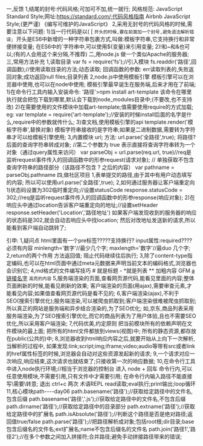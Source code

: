 一,反馈
        1,结尾的封号:代码风格;可加可不加,统一就行;
          风格规范:
          JavaScript Standard Style;网址:https://standard.com/;代码风格指南
          Airbnb JavaScript Style;(更严谨)
          《编写可维护的JavaScript》
        2,采用无封号的代码风格的时候,需要注意以下问题:
          1)当一行代码是以( [  `开头的时候,要在前面加一个封号,避免语法解析错误;
          `开头是ES6中新增的一种字符串包裹方式,叫做:模板字符串,它支持换行和非常便拼接变量;
          在ES6中的`字符串中,可以使用${变量}来引用变量;
          2)!和~和&也可以;(有的人会用这个来分隔,不推荐) 
二,用node.js 做一个类似Apache的服务器;
三,常用方法补充
  1,读取目录
      var fs = require('fs');//引入模块
      fs.readdir('路径',回调函数);//使用读取目录的方法;动态读取;
      回调函数的参数: 
            err读取列表的,失败返回对象;成功返回null
            files;目录列表
  2,node.js中使用模板引擎
      模板引擎可以在浏览器中使用,也可以在node中使用;
      模板引擎最早诞生在服务端,后来才用在了前端;
      1)在命令行工具内输入安装命令:
        '路径'>npm install art-template
        该命令在哪里执行就会把包下载到哪里,默认会下载到node_modules目录中;(不要改,也不支持改)
      2)在需要使用的文件模块中加载art-template;值需要使用require的方式加载;
       eg: 
         var template = require('art-template');//安装的时候install后面的名字是什么,require中的参数就传什么;
      3)查文档,使用模板引擎的api
         template.render('模板字符串',替换对象)
         模板字符串接收的是字符串;如果是二进制数据,需要转为字符串才可以给模板引擎使用;
  3,内置模块
  url;
  方法:   url.parse('全路径',true);
           将路径?后面的查询字符串转成对象;
      //第二个参数为 true 表示直接将查询字符串转为一个对象（通过query属性来访问）
      var parseObj = url.parse(req.url, true)//req是监听request事件传入的回调函数中的形参request(请求对象);
      // 单独获取不包含查询字符串的路径部分（该路径不包含 ? 之后的内容）
      var pathname = parseObj.pathname 
四,做社区项目
    1,表单提交的路径,由于其中有用户动态填写的内容;
    所以可以使用url.parse('全路径',true);
    2,如何通过服务器让客户端重定向
      1)状态码设置为302临时重定向;//设置statusCode
        response.statusCode = 302;//req是监听request事件传入的回调函数中的形参response(响应对象);
      2)在响应头中通过location告诉客户端重定向的地址;//设置setHeader
        response.setHeader('Location','路径地址')
      如果客户端发现收到的服务器的响应的状态码是302,就会自动去响应头中找location;
      然后对改地址发送新的请求,所以能看到客户端自动跳转了;


引申:
    1,疑问点
        html里面有一个pre标签?????支持换行?
        input属性:required????必须有内容
        minlength='数字'//最少几个字;
        maxlength='数字'//最duo 几个字;
    2,return的两个作用
      方法返回值;
      阻止代码继续往后执行;
    3,除了content-type指定编码,也可以在html页面中通过meta元数据来声明当前文本的编码格式,浏览器也会识别它;
    4,md格式的文件编写技巧
      # 就是标题
      - *就是列表
      ** 加粗内容
      GFM 
      [a链接名字](网址)
      `高亮的内容`
    5,服务端渲染的页面,查看网页源代码,能看见里面的内容;整体页面刷新的时候,能看见刷新的效果;
      客户端渲染的页面(用ajax),需要审查元素,才能看见内容;如果值查看网页源代码是看不见的;
    6,客户端渲染(ajax),不利于SEO(搜索引擎优化);服务端渲染,可以被爬虫抓取到;客户端渲染很难被爬虫抓取到;
      所以真正的网站是服务端和异步结合渲染的,为了SEO优化;
      如,京东,商品列表采用服务端渲染,为了SEO搜索引擎优化,而它的商品列表为了用户体验,且也不需要SEO优化,所以采用客户端渲染;
    7,代码优美,约定原则
      把当前模块所有的依赖声明在文件模块的最上面; 
      把所有的html文件都放到views(视图)中;
      所有的静态资源,都存放在public(公共的)中;
    8,浏览器收到html响应内容之后,就要开始从上向下一次解析,当解析的过程中,
      如果发现:link;script;img;iframe;video;audio等带有src或者link的href属性标签的时候,浏览器会自动对这些资源发起新的请求;
    9,一个请求对应一次响应,响应结束,这次请求也就结束了;只接收第一次的响应数据;
  10,在命令行工具中进入node执行环境;//相当于浏览器的控制台
        进入   node + 回车
        命令行内,可以任意使用模块,不需要引用,只有文件中才需要引用;
            在命令行内输入路径不能直接写\需要\\转意;
        退出   ctrl+c 两次
        术语REPL   read读取;eval执行;print输出;loop循环
11,核心模块path----day06
   path.basename('路径');//获取给定路径中的文件名,包含后缀
   path.basename('路径','.js');//获取给定路径中的文件名,不包含后缀
   path.dirname('路径');//获取给定路径中的目录部分
   path.extname('路径');//获取给定路径中的扩展名
   path.isAbsolute('路径');//判断这个路径是否是绝对路径;返回值true/false
   path.parse('路径');//把路径解析成对象;包括root根;dir目录;base包含后缀名的文件名;ext扩展名;name不包含后缀名的文件名
   path.join('路径1','路径2');//在多个参数之间加入拼接符;合并路径;避免手动拼接路径带来的错误;

